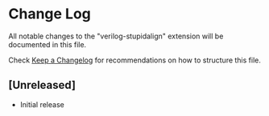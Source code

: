 # Change Log

All notable changes to the "verilog-stupidalign" extension will be documented in this file.

Check [Keep a Changelog](http://keepachangelog.com/) for recommendations on how to structure this file.

## [Unreleased]

- Initial release